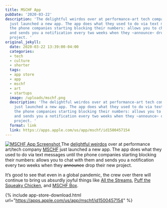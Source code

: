 ```yaml
---
title: MSCHF App
pubDate: '2020-03-22'
description: 'The delightful weirdos over at performance-art tech company [MSCHF](https://mschf.xyz)
  just launched a new app. The app does what they used to do via text messages until
  the phone companies starting blocking their numbers: allows you to chat with them
  and sends you a notification every two weeks when they ~announce~ drop their new
  project. '
original_jekyll:
  date: 2020-03-22 13:39:00-04:00
  categories:
  - tech
  - culture
  - shorter
  tags:
  - app store
  - app
  - mschf
  - art
  - startups
  image: /uploads/mschf.png
  description: 'The delightful weirdos over at performance-art tech company [MSCHF](https://mschf.xyz)
    just launched a new app. The app does what they used to do via text messages until
    the phone companies starting blocking their numbers: allows you to chat with them
    and sends you a notification every two weeks when they ~announce~ drop their new
    project. '
  format: link
  link: https://apps.apple.com/us/app/mschf/id1500457154
---
```


[![MSCHF App Screenshot](/uploads/mschf-app.png)
](https://apps.apple.com/us/app/mschf/id1500457154)
The [delightful weirdos](https://www.nytimes.com/2020/01/30/style/millennial-entrepreneur-startups.html) over at performance art/tech company [MSCHF](https://mschf.xyz) just launched a new app. The app does what they used to do via text messages until the phone companies starting blocking their numbers: allows you to chat with them and sends you a notification every two weeks when they <strike>announce</strike> drop their new project.

It’s good to see that even in a global pandemic, the crew over there will continue to bring us absurdly joyful things like [All the Streams](https://allthestreams.fm), [Puff the Squeaky Chicken](https://buypuff.co/), and [MSCHF Box](https://mschfbox.com/).

{% include app-store-download.html url="https://apps.apple.com/us/app/mschf/id1500457154" %}
